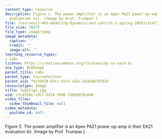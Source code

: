 ```yaml
---
content_type: resource
description: Figure 2. The power amplifier is an Apex PA21 power op-amp in their EK21
  evaluation kit. (Image by Prof. Trumper.)
file: /courses/2-003-modeling-dynamics-and-control-i-spring-2005/c1c4f20cc9c7b254390633928978c690_lab5fig2.jpg
file_size: 36475
file_type: image/jpeg
image_metadata:
  caption: ''
  credit: ''
  image-alt: ''
learning_resource_types:
- Labs
license: https://creativecommons.org/licenses/by-nc-sa/4.0/
ocw_type: OCWImage
parent_title: Labs
parent_type: CourseSection
parent_uid: fbc55028-b2c1-01c5-c62c-62ab407df92b
resourcetype: Image
title: lab5fig2.jpg
uid: c1c4f20c-c9c7-b254-3906-33928978c690
video_files:
  video_thumbnail_file: null
video_metadata:
  youtube_id: null
---
```

Figure 2. The power amplifier is an Apex PA21 power op-amp in their EK21 evaluation kit. (Image by Prof. Trumper.)